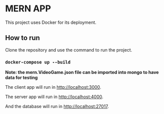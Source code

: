 # MERN APP

This project uses Docker for its deployment.

## How to run

Clone the repository and use the command to run the project.

### `docker-compose up --build`

**Note: the mern.VideoGame.json file can be imported into mongo to have data for testing**

The client app will run in [http://localhost:3000](http://localhost:3000).

The server app will run in [http://localhost:4000](http://localhost:4000).

And the database will run in [http://localhost:27017](http://localhost:27017).
